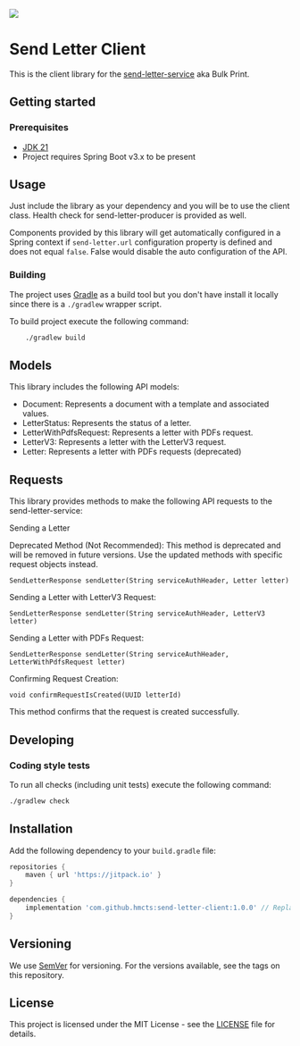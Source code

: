 [![](https://jitpack.io/v/hmcts/send-letter-client.svg)](https://jitpack.io/#hmcts/send-letter-client)
# Send Letter Client
This is the client library for the [send-letter-service](https://github.com/hmcts/send-letter-service) aka Bulk Print.

## Getting started

### Prerequisites

- [JDK 21](https://www.oracle.com/java)
- Project requires Spring Boot v3.x to be present

## Usage

Just include the library as your dependency and you will be to use the client class. Health check for send-letter-producer is provided as well.

Components provided by this library will get automatically configured in a Spring context if `send-letter.url` configuration property is defined and does not equal `false`.
False would disable the auto configuration of the API.

### Building

The project uses [Gradle](https://gradle.org) as a build tool but you don't have install it locally since there is a
`./gradlew` wrapper script.

To build project execute the following command:

```bash
    ./gradlew build
```

## Models
This library includes the following API models:

- Document: Represents a document with a template and associated values.
- LetterStatus: Represents the status of a letter.
- LetterWithPdfsRequest: Represents a letter with PDFs request.
- LetterV3: Represents a letter with the LetterV3 request.
- Letter: Represents a letter with PDFs requests (deprecated)

## Requests

This library provides methods to make the following API requests to the send-letter-service:

Sending a Letter

Deprecated Method (Not Recommended): This method is deprecated and will be removed in future versions. Use the updated methods with specific request objects instead.

```@Deprecated(since = "15-June-2021", forRemoval = true)
SendLetterResponse sendLetter(String serviceAuthHeader, Letter letter)
```
Sending a Letter with LetterV3 Request:
```
SendLetterResponse sendLetter(String serviceAuthHeader, LetterV3 letter)
```

Sending a Letter with PDFs Request:
```
SendLetterResponse sendLetter(String serviceAuthHeader, LetterWithPdfsRequest letter)
```

Confirming Request Creation:
```
void confirmRequestIsCreated(UUID letterId)
```
This method confirms that the request is created successfully.


## Developing

### Coding style tests

To run all checks (including unit tests) execute the following command:

```bash
./gradlew check
```

## Installation

Add the following dependency to your `build.gradle` file:

```gradle
repositories {
    maven { url 'https://jitpack.io' }
}

dependencies {
    implementation 'com.github.hmcts:send-letter-client:1.0.0' // Replace with the latest version
}
```


## Versioning

We use [SemVer](http://semver.org/) for versioning.
For the versions available, see the tags on this repository.

## License

This project is licensed under the MIT License - see the [LICENSE](LICENSE.md) file for details.

